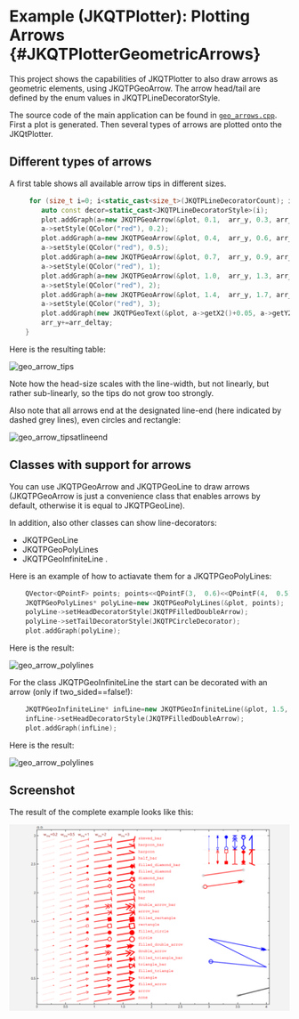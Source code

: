 # Example (JKQTPlotter): Plotting Arrows {#JKQTPlotterGeometricArrows}

This project shows the capabilities of JKQTPlotter to also draw arrows as geometric elements, using JKQTPGeoArrow. The arrow head/tail are defined by the enum values in JKQTPLineDecoratorStyle.

The source code of the main application can be found in  [`geo_arrows.cpp`](https://github.com/jkriege2/JKQtPlotter/tree/master/examples/geo_arrows/geo_arrows.cpp). First a plot is generated. Then several types of arrows are plotted onto the JKQtPlotter.

## Different types of arrows

A first table shows all available arrow tips in different sizes.
```.cpp
     for (size_t i=0; i<static_cast<size_t>(JKQTPLineDecoratorCount); i++) {
        auto const decor=static_cast<JKQTPLineDecoratorStyle>(i);
        plot.addGraph(a=new JKQTPGeoArrow(&plot, 0.1,  arr_y, 0.3, arr_y+0.05, decor, JKQTPNoDecorator));
		a->setStyle(QColor("red"), 0.2);
        plot.addGraph(a=new JKQTPGeoArrow(&plot, 0.4,  arr_y, 0.6, arr_y+0.05, decor, JKQTPNoDecorator));
		a->setStyle(QColor("red"), 0.5);
        plot.addGraph(a=new JKQTPGeoArrow(&plot, 0.7,  arr_y, 0.9, arr_y+0.05, decor, JKQTPNoDecorator));
		a->setStyle(QColor("red"), 1);
        plot.addGraph(a=new JKQTPGeoArrow(&plot, 1.0,  arr_y, 1.3, arr_y+0.05, decor, JKQTPNoDecorator));
		a->setStyle(QColor("red"), 2);
        plot.addGraph(a=new JKQTPGeoArrow(&plot, 1.4,  arr_y, 1.7, arr_y+0.05, decor, JKQTPNoDecorator));
		a->setStyle(QColor("red"), 3);
        plot.addGraph(new JKQTPGeoText(&plot, a->getX2()+0.05, a->getY2(), "\\verb{"+JKQTPLineDecoratorStyle2String(decor)+"}", 12, a->getLineColor()));
        arr_y+=arr_deltay;
    }
```

Here is the resulting table:

![geo_arrow_tips](https://raw.githubusercontent.com/jkriege2/JKQtPlotter/master/doc/images/geo_arrow_tips.png)

Note how the head-size scales with the line-width, but not linearly, but rather sub-linearly, so the tips do not grow too strongly.

Also note that all arrows end at the designated line-end (here indicated by dashed grey lines), even circles and rectangle:

![geo_arrow_tipsatlineend](https://raw.githubusercontent.com/jkriege2/JKQtPlotter/master/doc/images/geo_arrow_tipsatlineend.png)

## Classes with support for arrows

You can use JKQTPGeoArrow and JKQTPGeoLine to draw arrows (JKQTPGeoArrow is just a convenience class that enables arrows by default, otherwise it is equal to JKQTPGeoLine).

In addition, also other classes can show line-decorators:
  - JKQTPGeoLine
  - JKQTPGeoPolyLines
  - JKQTPGeoInfiniteLine
.

Here is an example of how to actiavate them for a JKQTPGeoPolyLines:

```.cpp
    QVector<QPointF> points; points<<QPointF(3,  0.6)<<QPointF(4,  0.5)<<QPointF(3,  1.2)<<QPointF(4,  1.0);
    JKQTPGeoPolyLines* polyLine=new JKQTPGeoPolyLines(&plot, points);
    polyLine->setHeadDecoratorStyle(JKQTPFilledDoubleArrow);
    polyLine->setTailDecoratorStyle(JKQTPCircleDecorator);
    plot.addGraph(polyLine);
```

Here is the result:

![geo_arrow_polylines](https://raw.githubusercontent.com/jkriege2/JKQtPlotter/master/doc/images/geo_arrow_polylines.png)

For the class JKQTPGeoInfiniteLine the start can be decorated with an arrow (only if two_sided==false!):

```.cpp
    JKQTPGeoInfiniteLine* infLine=new JKQTPGeoInfiniteLine(&plot, 1.5, 0.2, 1, 0.25);
    infLine->setHeadDecoratorStyle(JKQTPFilledDoubleArrow);
    plot.addGraph(infLine);
```

Here is the result:

![geo_arrow_polylines](https://raw.githubusercontent.com/jkriege2/JKQtPlotter/master/doc/images/geo_arrow_inflines.png)

## Screenshot

The result of the complete example looks like this:

![geo_arrows](https://raw.githubusercontent.com/jkriege2/JKQtPlotter/master/screenshots/geo_arrows.png)



